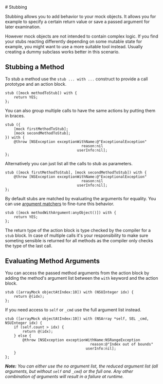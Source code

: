 # Stubbing

Stubbing allows you to add behavior to your mock objects. It allows you for example to specify a certain return value or save a passed argument for later examination.

However mock objects are not intended to contain complex logic. If you find your stubs reacting differently depending on some mutable state for example, you might want to use a more suitable tool instead. Usually creating a dummy subclass works better in this scenario.


## Stubbing a Method

To stub a method use the `stub ... with ...` construct to provide a call prototype and an action block.

    stub ([mock methodToStub]) with {
        return YES;
    };

You can also group multiple calls to have the same actions by putting them in braces.

	stub ({
	    [mock firstMethodToStub];
	    [mock secondMethodToStub];
	}) with {
	    @throw [NSException exceptionWithName:@"ExceptionalException"
	                                   reason:nil
	                                 userInfo:nil];
	};

Alternatively you can just list all the calls to stub as parameters.

    stub ([mock firstMethodToStub], [mock secondMethodToStub]) with {
	    @throw [NSException exceptionWithName:@"ExceptionalException"
	                                   reason:nil
	                                 userInfo:nil];
	};

By default stubs are matched by evaluating the arguments for equality. You can use [argument matchers](ArgumentMatchers.md) to fine-tune this behavior.

    stub ([mock methodWithArgument:anyObject()]) with {
        return YES;
    };

The return type of the action block is type checked by the compiler for a `stub` block. In case of multiple calls it's your responsibility to make sure someting sensible is returned for all methods as the compiler only checks the type of the last call.


## Evaluating Method Arguments

You can access the passed method arguments from the action block by adding the method's argument list between the `with` keyword and the action block.

    stub ([arrayMock objectAtIndex:10]) with (NSUInteger idx) {
        return @(idx);
    };

If you need access to `self` or `_cmd` use the full argument list instead.

    stub ([arrayMock objectAtIndex:10]) with (NSArray *self, SEL _cmd, NSUInteger idx) {
        if (self.count > idx) {
            return @(idx);
        } else {
            @throw [NSException exceptionWithName:NSRangeException
                                           reason:@"Index out of bounds"
                                         userInfo:nil];
        }
    };

_**Note:** You can either use the no argument list, the reduced argument list (all arguments, but without `self` and `_cmd`) or the full one. Any other combination of arguments will result in a failure at runtime._